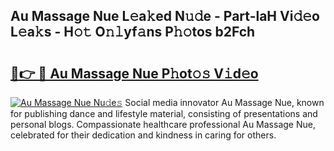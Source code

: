 ## Au Massage Nue L𝚎a𝚔ed N𝚞𝚍e - Part-laH Vi𝚍𝚎o L𝚎a𝚔s - H𝚘𝚝 O𝚗𝚕yf𝚊ns P𝚑𝚘tos b2Fch

# <h2><a href="http://kfa9d9.oniu.top/?m=Au+Massage+Nue">🔗👉 🔴 Au Massage Nue P𝚑ot𝚘𝚜 V𝚒d𝚎o</a></h2>

[![Au Massage Nue Nu𝚍e𝚜](https://i.imgur.com/0qMVB7G.gif)](http://kfa9d9.oniu.top/?m=Au+Massage+Nue)
Social media innovator Au Massage Nue, known for publishing dance and lifestyle material, consisting of presentations and personal blogs. Compassionate healthcare professional Au Massage Nue, celebrated for their dedication and kindness in caring for others.  
